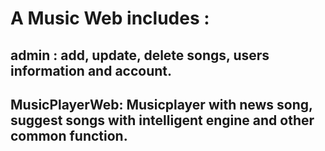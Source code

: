 # A Music Web includes :

## admin : add, update, delete songs, users information and account.
## MusicPlayerWeb: Musicplayer with news song, suggest songs with intelligent engine and other common function.
